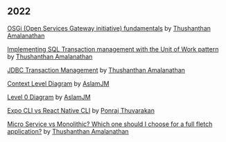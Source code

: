 ## 2022

[OSGi (Open Services Gateway initiative) fundamentals](https://medium.com/@thushaamal93/osgi-open-services-gateway-initiative-fundamentals-6f7247d53536)
by [Thushanthan Amalanathan](https://github.com/thushaaanthan)

[Implementing SQL Transaction management with the Unit of Work pattern](https://medium.com/@thushaamal93/implementing-sql-transaction-management-with-the-unit-of-work-pattern-c219eb7fea1c)
by [Thushanthan Amalanathan](https://github.com/thushaaanthan)

[JDBC Transaction Management](https://medium.com/@thushaamal93/jdbc-transaction-management-2c19bc795925)
by [Thushanthan Amalanathan](https://github.com/thushaaanthan)

[Context Level Diagram](https://medium.com/@jma8744/context-level-diagram-90ba8b6f2127)
by [AslamJM](https://github.com/AslamJM)

[Level 0 Diagram](https://medium.com/@jma8744/level-0-diagram-2d74c9443664)
by [AslamJM](https://github.com/AslamJM)

[Expo CLI vs React Native CLI](https://medium.com/@p.thuvarakan1997/expo-cli-vs-react-native-cli-34bc7fdc373f)
by [Ponraj Thuvarakan](https://medium.com/@p.thuvarakan1997)

[Micro Service vs Monolithic? Which one should I choose for a full fletch application?](https://medium.com/@thushaamal93/micro-service-vs-monolithic-which-one-should-i-choose-for-a-full-fletch-application-bb21d6e37eb6)
by [Thushanthan Amalanathan](https://github.com/thushaaanthan)
